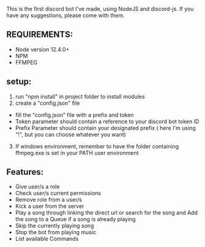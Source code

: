 This is the first discord bot I've made, using NodeJS and discord-js. If you have any suggestions, please come with them.

## REQUIREMENTS:
- Node version 12.4.0+
- NPM
- FFMPEG

## setup:

1. run "npm install" in project folder to install modules
2. create a "config.json" file
-  fill the "config.json" file with a prefix and token
-  Token parameter should contain a reference to your discord bot token ID
-  Prefix Parameter should contain your designated prefix ( here I'm using "!", but you can choose whatever you want)
3. If windows environment, remember to have the folder containing ffmpeg.exe is set in your PATH user environment

## Features:
  * Give user/s a role
  * Check user/s current permissions
  * Remove role from a user/s
  * Kick a user from the server
  * Play a song through linking the direct url or search for the song and Add the song to a Queue if a song is already playing
  * Skip the currently playing song
  * Stop the bot from playing music
  * List available Commands
